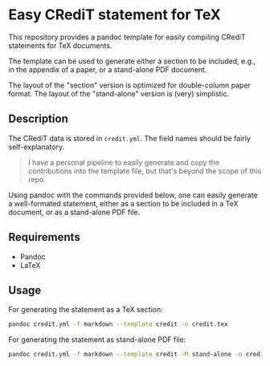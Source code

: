 # Easy CRediT statement for TeX

This repository provides a pandoc template for easily compiling CRediT statements for TeX documents. 

The template can be used to generate either a section to be included, e.g., in the appendix of a paper, or a stand-alone PDF document. 

The layout of the "section" version is optimized for double-column paper format. The layout of the "stand-alone" version is (very) simplistic.

## Description

The CRediT data is stored in `credit.yml`. The field names should be fairly self-explanatory.

> I have a personal pipeline to easily generate and copy the contributions into the template file, but that's beyond the scope of this repo.

Using pandoc with the commands provided below, one can easily generate a well-formated statement, either as a section to be included in a TeX document, or as a stand-alone PDF file.

## Requirements

* Pandoc
* LaTeX

## Usage

For generating the statement as a TeX section: 

```bash
pandoc credit.yml -f markdown --template credit -o credit.tex
``` 

For generating the statement as stand-alone PDF file: 

```bash
pandoc credit.yml -f markdown --template credit -M stand-alone -o credit.pdf
```
